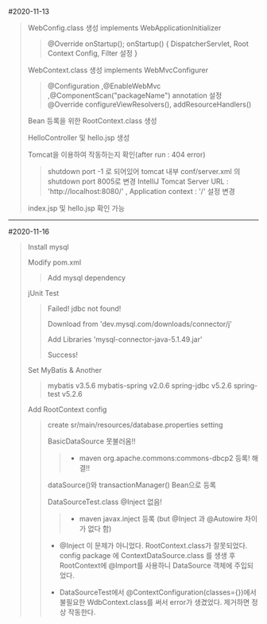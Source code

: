 #2020-11-13
>WebConfig.class 생성 implements WebApplicationInitializer
>>@Override onStartup();
>>  onStartup() { DispatcherServlet, Root Context Config, Filter 설정 }
>
> WebContext.class 생성 implements WebMvcConfigurer
>> @Configuration ,@EnableWebMvc ,@ComponentScan("packageName") annotation 설정
>> @Override configureViewResolvers(), addResourceHandlers()
> 
> Bean 등록을 위한 RootContext.class 생성
>
> HelloController 및 hello.jsp 생성
>
> Tomcat을 이용하여 작동하는지 확인(after run : 404 error)
>> shutdown port -1 로 되어있어 tomcat 내부 conf/server.xml 의 shutdown port 8005로 변경
>> IntelliJ Tomcat Server URL : 'http://localhost:8080/' , Application context : '/' 설정 변경
> 
>index.jsp 및 hello.jsp 확인 가능

---
#2020-11-16
>Install mysql
>
>Modify pom.xml
>> Add mysql dependency
>
>jUnit Test
>> Failed! jdbc not found!
>>
>> Download from 'dev.mysql.com/downloads/connector/j'
>> 
>> Add Libraries 'mysql-connector-java-5.1.49.jar' 
>>
>> Success!
>
>Set MyBatis & Another
>>  mybatis v3.5.6
>>  mybatis-spring v2.0.6
>>  spring-jdbc v5.2.6
>>  spring-test v5.2.6
>
>Add RootContext config
>> create sr/main/resources/database.properties setting
>>
>> BasicDataSource 못불러옴!! 
>>> -  maven org.apache.commons:commons-dbcp2 등록!  해결!!
>>>
>>
>> dataSource()와 transactionManager() Bean으로 등록
>>
>> DataSourceTest.class @Inject 없음!
>>> - maven javax.inject 등록 (but @Inject 과 @Autowire 차이가 없다 함)
>> - @Inject 이 문제가 아니었다. RootContext.class가 잘못되었다.
>> config package 에 ContextDataSource.class 를 생생 후 RootContext에 @Import를 사용하니
>> DataSource 객체에 주입되었다.
>>
>> - DataSourceTest에서 @ContextConfiguration(classes={})에서 불필요한 WdbContext.class를 써서
>> error가 생겼었다. 제거하면 정상 작동한다.